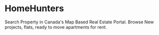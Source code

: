# HomeHunters
Search Property in Canada's  Map Based Real Estate Portal. Browse New projects, flats, ready to move apartments for rent.
